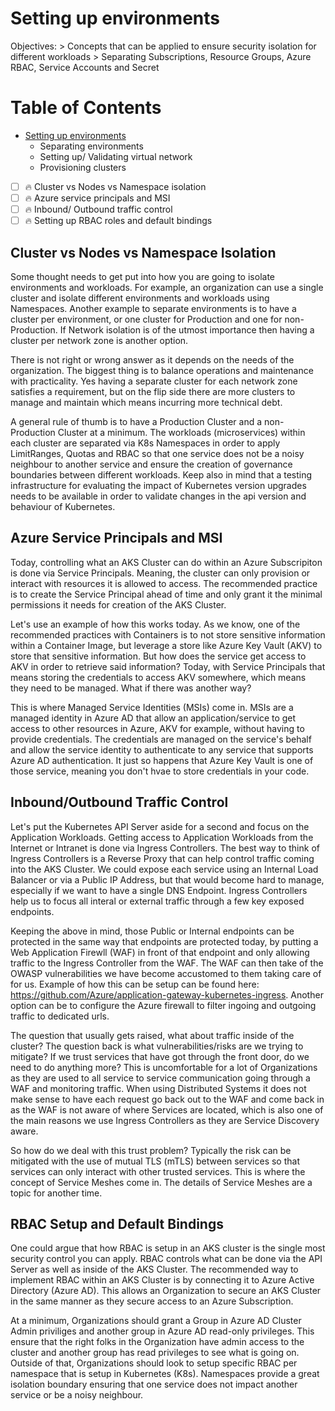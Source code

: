 # Setting up environments
Objectives:
    > Concepts that can be applied to ensure security isolation for different workloads
    > Separating Subscriptions, Resource Groups, Azure RBAC, Service Accounts and Secret

Table of Contents
=================

* [Setting up environments](./Security_setting_up_environments.md)
    * Separating environments
    * Setting up/ Validating virtual network
    * Provisioning clusters 

- [ ] :fire: Cluster vs Nodes vs Namespace isolation
- [ ] :fire: Azure service principals and MSI
- [ ] :fire: Inbound/ Outbound traffic control
- [ ] :fire: Setting up RBAC roles and default bindings

## Cluster vs Nodes vs Namespace Isolation

Some thought needs to get put into how you are going to isolate environments and workloads. For example, an organization can use a single cluster and isolate different environments and workloads using Namespaces. Another example to separate environments is to have a cluster per environment, or one cluster for Production and one for non-Production. If Network isolation is of the utmost importance then having a cluster per network zone is another option.

There is not right or wrong answer as it depends on the needs of the organization. The biggest thing is to balance operations and maintenance with practicality. Yes having a separate cluster for each network zone satisfies a requirement, but on the flip side there are more clusters to manage and maintain which means incurring more technical debt.

A general rule of thumb is to have a Production Cluster and a non-Production Cluster at a minimum. The workloads (microservices) within each cluster are separated via K8s Namespaces in order to apply LimitRanges, Quotas and RBAC so that one service does not be a noisy neighbour to another service and ensure the creation of governance boundaries between different workloads. Keep also in mind that a testing infrastructure for evaluating the impact of Kubernetes version upgrades needs to be available in order to validate changes in the api version and behaviour of Kubernetes.

## Azure Service Principals and MSI

Today, controlling what an AKS Cluster can do within an Azure Subscripiton is done via Service Principals. Meaning, the cluster can only provision or interact with resources it is allowed to access. The recommended practice is to create the Service Principal ahead of time and only grant it the minimal permissions it needs for creation of the AKS Cluster.

Let's use an example of how this works today. As we know, one of the recommended practices with Containers is to not store sensitive information within a Container Image, but leverage a store like Azure Key Vault (AKV) to store that sensitive information. But how does the service get access to AKV in order to retrieve said information? Today, with Service Principals that means storing the credentials to access AKV somewhere, which means they need to be managed. What if there was another way?

This is where Managed Service Identities (MSIs) come in. MSIs are a managed identity in Azure AD that allow an application/service to get access to other resources in Azure, AKV for example, without having to provide credentials. The credentials are managed on the service's behalf and allow the service identity to authenticate to any service that supports Azure AD authentication. It just so happens that Azure Key Vault is one of those service, meaning you don't hvae to store credentials in your code.

## Inbound/Outbound Traffic Control

Let's put the Kubernetes API Server aside for a second and focus on the Application Workloads. Getting access to Application Workloads from the Internet or Intranet is done via Ingress Controllers. The best way to think of Ingress Controllers is a Reverse Proxy that can help control traffic coming into the AKS Cluster. We could expose each service using an Internal Load Balancer or via a Public IP Address, but that would become hard to manage, especially if we want to have a single DNS Endpoint. Ingress Controllers help us to focus all interal or external traffic through a few key exposed endpoints.

Keeping the above in mind, those Public or Internal endpoints can be protected in the same way that endpoints are protected today, by putting a Web Application Firewll (WAF) in front of that endpoint and only allowing traffic to the Ingress Controller from the WAF. The WAF can then take of the OWASP vulnerabilities we have become accustomed to them taking care of for us. Example of how this can be setup can be found here: https://github.com/Azure/application-gateway-kubernetes-ingress. Another option can be to configure the Azure firewall to filter ingoing and outgoing traffic to dedicated urls.

The question that usually gets raised, what about traffic inside of the cluster? The question back is what vulnerabilities/risks are we trying to mitigate? If we trust services that have got through the front door, do we need to do anything more? This is uncomfortable for a lot of Organizations as they are used to all service to service communication going through a WAF and monitoring traffic. When using Distributed Systems it does not make sense to have each request go back out to the WAF and come back in as the WAF is not aware of where Services are located, which is also one of the main reasons we use Ingress Controllers as they are Service Discovery aware.

So how do we deal with this trust problem? Typically the risk can be mitigated with the use of mutual TLS (mTLS) between services so that services can only interact with other trusted services. This is where the concept of Service Meshes come in. The details of Service Meshes are a topic for another time.

## RBAC Setup and Default Bindings

One could argue that how RBAC is setup in an AKS cluster is the single most security control you can apply. RBAC controls what can be done via the API Server as well as inside of the AKS Cluster. The recommended way to implement RBAC within an AKS Cluster is by connecting it to Azure Active Directory (Azure AD). This allows an Organization to secure an AKS Cluster in the same manner as they secure access to an Azure Subscription.

At a minimum, Organizations should grant a Group in Azure AD Cluster Admin priviliges and another group in Azure AD read-only privileges. This ensure that the right folks in the Organization have admin access to the cluster and another group has read privileges to see what is going on. Outside of that, Organizations should look to setup specific RBAC per namespace that is setup in Kubernetes (K8s). Namespaces provide a great isolation boundary ensuring that one service does not impact another service or be a noisy neighbour.